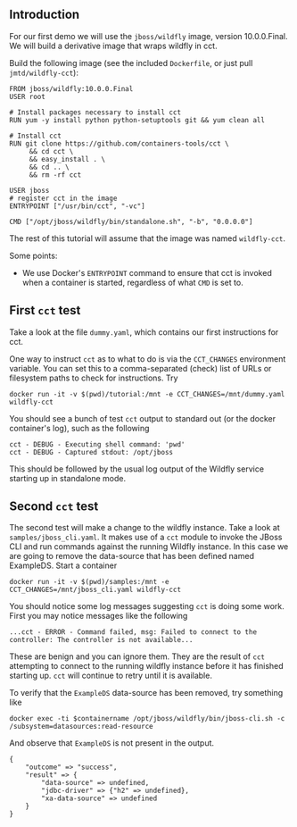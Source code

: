 ## Introduction

For our first demo we will use the `jboss/wildfly` image, version 10.0.0.Final.
We will build a derivative image that wraps wildfly in cct.

Build the following image (see the included `Dockerfile`,
or just pull `jmtd/wildfly-cct`):

    FROM jboss/wildfly:10.0.0.Final
    USER root

    # Install packages necessary to install cct
    RUN yum -y install python python-setuptools git && yum clean all

    # Install cct
    RUN git clone https://github.com/containers-tools/cct \
         && cd cct \
         && easy_install . \
         && cd .. \
         && rm -rf cct

    USER jboss
    # register cct in the image
    ENTRYPOINT ["/usr/bin/cct", "-vc"]

    CMD ["/opt/jboss/wildfly/bin/standalone.sh", "-b", "0.0.0.0"]

The rest of this tutorial will assume that the image was named `wildfly-cct`.

Some points:

  * We use Docker's `ENTRYPOINT` command to ensure that cct is invoked
    when a container is started, regardless of what `CMD` is set to.

## First `cct` test

Take a look at the file `dummy.yaml`, which contains our first instructions
for cct.

One way to instruct `cct` as to what to do is via the `CCT_CHANGES` environment
variable. You can set this to a comma-separated (check) list of URLs or
filesystem paths to check for instructions. Try

    docker run -it -v $(pwd)/tutorial:/mnt -e CCT_CHANGES=/mnt/dummy.yaml wildfly-cct

You should see a bunch of test `cct` output to standard out (or the docker
container's log), such as the following

    cct - DEBUG - Executing shell command: 'pwd'
    cct - DEBUG - Captured stdout: /opt/jboss

This should be followed by the usual log output of the Wildfly service
starting up in standalone mode.

## Second `cct` test

The second test will make a change to the wildfly instance. Take a look at
`samples/jboss_cli.yaml`. It makes use of a `cct` module to invoke the JBoss
CLI and run commands against the running Wildfly instance. In this case we
are going to remove the data-source that has been defined named ExampleDS.
Start a container

    docker run -it -v $(pwd)/samples:/mnt -e CCT_CHANGES=/mnt/jboss_cli.yaml wildfly-cct

You should notice some log messages suggesting `cct` is doing some work.
First you may notice messages like the following

    ...cct - ERROR - Command failed, msg: Failed to connect to the controller: The controller is not available...

These are benign and you can ignore them. They are the result of `cct`
attempting to connect to the running wildfly instance before it has finished
starting up. `cct` will continue to retry until it is available.

To verify that the `ExampleDS` data-source has been removed, try something like

    docker exec -ti $containername /opt/jboss/wildfly/bin/jboss-cli.sh -c /subsystem=datasources:read-resource

And observe that `ExampleDS` is not present in the output.

    {
        "outcome" => "success",
        "result" => {
            "data-source" => undefined,
            "jdbc-driver" => {"h2" => undefined},
            "xa-data-source" => undefined
        }
    }

